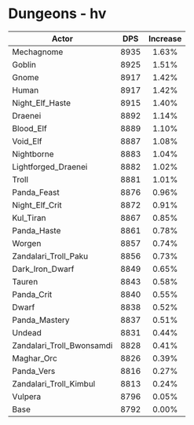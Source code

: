 # Dungeons - hv
| Actor | DPS | Increase |
|---|:---:|:---:|
|Mechagnome|8935|1.63%|
|Goblin|8925|1.51%|
|Gnome|8917|1.42%|
|Human|8917|1.42%|
|Night_Elf_Haste|8915|1.40%|
|Draenei|8892|1.14%|
|Blood_Elf|8889|1.10%|
|Void_Elf|8887|1.08%|
|Nightborne|8883|1.04%|
|Lightforged_Draenei|8882|1.02%|
|Troll|8881|1.01%|
|Panda_Feast|8876|0.96%|
|Night_Elf_Crit|8872|0.91%|
|Kul_Tiran|8867|0.85%|
|Panda_Haste|8861|0.78%|
|Worgen|8857|0.74%|
|Zandalari_Troll_Paku|8856|0.73%|
|Dark_Iron_Dwarf|8849|0.65%|
|Tauren|8843|0.58%|
|Panda_Crit|8840|0.55%|
|Dwarf|8838|0.52%|
|Panda_Mastery|8837|0.51%|
|Undead|8831|0.44%|
|Zandalari_Troll_Bwonsamdi|8828|0.41%|
|Maghar_Orc|8826|0.39%|
|Panda_Vers|8816|0.27%|
|Zandalari_Troll_Kimbul|8813|0.24%|
|Vulpera|8796|0.05%|
|Base|8792|0.00%|
